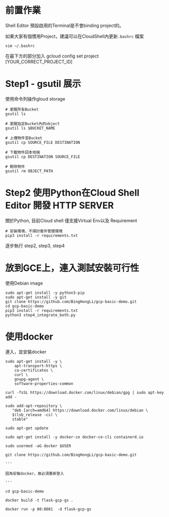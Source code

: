 # 前置作業
Shell Editor 預設啟用的Terminal是不會binding project的。

如果大家有個慣用Project，建議可以在CloudShell內更新`.bashrc` 檔案

`vim ~/.bashrc`

在最下方的部分加入
gcloud config set project [YOUR_CORRECT_PROJECT_ID]

# Step1 - gsutil 展示
使用命令列操作gloud storage

```
# 瀏覽所有Bucket
gsutil ls

# 瀏覽指定Bucket內的object
gsutil ls $BUCKET_NAME

# 上傳物件至Bucket
gsutil cp SOURCE_FILE DESTINATION

# 下載物件回本地端
gsutil cp DESTINATION SOURCE_FILE

# 刪除物件
gsutil rm OBJECT_PATH

```

# Step2 使用Python在Cloud Shell Editor 開發 HTTP SERVER

關於Python, 目前Cloud shell 僅支援Virtual Env以及  Requirement


```
# 安裝環境，不探討套件管理環境
pip3 install -r requirements.txt

```

逐步執行 step2, step3, step4


# 放到GCE上，連入測試安裝可行性

使用Debian image

```
sudo apt-get install -y python3-pip
sudo apt-get install -y git 
git clone https://github.com/BingHongLi/gcp-basic-demo.git
cd gcp-basic-demo
pip3 install -r requirements.txt
python3 step4_integrate_both.py
```

# 使用docker

連入，並安裝docker

```
sudo apt-get install -y \
    apt-transport-https \
    ca-certificates \
    curl \
    gnupg-agent \
    software-properties-common

curl -fsSL https://download.docker.com/linux/debian/gpg | sudo apt-key add -

sudo add-apt-repository \
   "deb [arch=amd64] https://download.docker.com/linux/debian \
   $(lsb_release -cs) \
   stable"

sudo apt-get update

sudo apt-get install -y docker-ce docker-ce-cli containerd.io

sudo usermod -aG docker $USER

git clone https://github.com/BingHongLi/gcp-basic-demo.git

'''

因為安裝docker，故必須重新登入

'''

cd gcp-basic-demo

docker build -t flask-gcp-gs .

docker run -p 80:8081  -d flask-gcp-gs

```